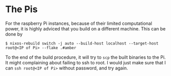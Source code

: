 # The Pis

For the raspberry Pi instances, because of their limited computational power, it is highly adviced that you build on a different machine. This can be done by

```console
$ nixos-rebuild switch -j auto --build-host localhost --target-host root@<IP of Pi> --flake .#amber
```

To the end of the build procedure, it will try to `scp` the built
binaries to the Pi. It might complaining about failing to ssh to root. I would just make sure that I can `ssh root@<IP of Pi>` without password, and try again.
